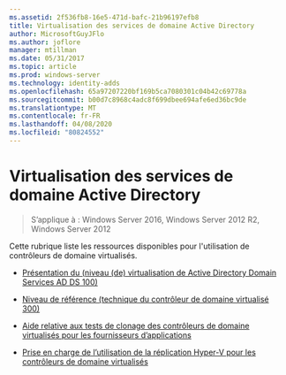 ```yaml
---
ms.assetid: 2f536fb8-16e5-471d-bafc-21b96197efb8
title: Virtualisation des services de domaine Active Directory
author: MicrosoftGuyJFlo
ms.author: joflore
manager: mtillman
ms.date: 05/31/2017
ms.topic: article
ms.prod: windows-server
ms.technology: identity-adds
ms.openlocfilehash: 65a97207220bf169b5ca7080301c04b42c69778a
ms.sourcegitcommit: b00d7c8968c4adc8f699dbee694afe6ed36bc9de
ms.translationtype: MT
ms.contentlocale: fr-FR
ms.lasthandoff: 04/08/2020
ms.locfileid: "80824552"
---
```

# <a name="active-directory-domain-services-virtualization"></a>Virtualisation des services de domaine Active Directory

>S’applique à : Windows Server 2016, Windows Server 2012 R2, Windows Server 2012

Cette rubrique liste les ressources disponibles pour l'utilisation de contrôleurs de domaine virtualisés.  
  
-   [Présentation du &#40;niveau &#40;de&#41; virtualisation de Active Directory Domain Services AD DS 100&#41;](../../../ad-ds/Introduction-to-Active-Directory-Domain-Services-AD-DS-Virtualization-Level-100.md)  
  
-   [Niveau de référence &#40;technique du contrôleur de domaine virtualisé 300&#41;](../../../ad-ds/deploy/virtual-dc/Virtualized-Domain-Controller-Technical-Reference--Level-300-.md)  
  
-   [Aide relative aux tests de clonage des contrôleurs de domaine virtualisés pour les fournisseurs d’applications](../../../ad-ds/reference/virtual-dc/Virtualized-Domain-Controller-Cloning-Test-Guidance-for-Application-Vendors.md)  
  
-   [Prise en charge de l’utilisation de la réplication Hyper-V pour les contrôleurs de domaine virtualisés](../../../ad-ds/get-started/virtual-dc/Support-for-using-Hyper-V-Replica-for-virtualized-domain-controllers.md)  
  


